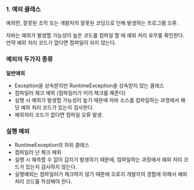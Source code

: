 ### **1. 예외 클래스**

예외란, 잘못된 조작 또는 개발자의 잘못된 코딩으로 인해 발생하는 프로그램 오류.

자바는 예외가 발생할 가능성이 높은 코드를 컴파일 할 때 예외 처리 유무를 확인한다. 만약 예외 처리 코드가 없다면 컴파일이 되지 않는다.

### **예외의 두가지 종류**

**일반예외**

- Exception을 상속받지만 RuntimeException을 상속받지 않는 클래스
- 컴파일러 체크 예외 (컴파일러가 미리 체크를 해준다)
- 실행 시 예외가 발생할 가능성이 높기 때문에 자바 소스를 컴파일하는 과정에서 해당 예외 처리 코드가 있는지 검사한다.
- 예외처리 코드가 없다면 컴파일 오류 발생.
### **실행 예외**

- RuntimeException의 하위 클래스
- 컴파일러 넌 체크 예외
- 실행 시 예측할 수 없이 갑자기 발생하기 때문에, 컴파일하는 과정에서 예외 처리 코드가 있는지 검사하지 않는다.
- 실행예외는 컴파일러가 체크하지 않기 때문에 오로지 개발자의 경험에 의해서 예외 처리 코드를 작성해야 한다.
